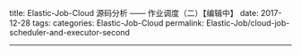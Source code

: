 title: Elastic-Job-Cloud 源码分析 —— 作业调度（二）【编辑中】
date: 2017-12-28
tags:
categories: Elastic-Job-Cloud
permalink: Elastic-Job/cloud-job-scheduler-and-executor-second

-------